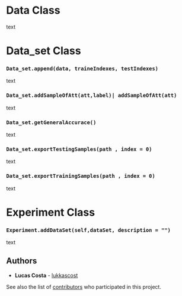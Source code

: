 # Data Class
text

# Data_set Class

### ```Data_set.append(data, traineIndexes, testIndexes)```
text


### ```Data_set.addSampleOfAtt(att,label)| addSampleOfAtt(att)```
text


### ```Data_set.getGeneralAccurace()```
text


### ```Data_set.exportTestingSamples(path , index = 0)```
text


### ```Data_set.exportTrainingSamples(path , index = 0)```
text


# Experiment Class

### ```Experiment.addDataSet(self,dataSet, description = "")```
text



## Authors

* **Lucas Costa** - [lukkascost](https://github.com/lukkascost)

See also the list of [contributors](https://github.com/lukkascost/MachineLearn/contributors) who participated in this project.
